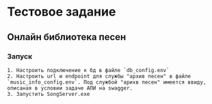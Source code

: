 # Тестовое задание
## Онлайн библиотека песен

### Запуск

    1. Настроить подключение к бд в файле `db_config.env` 
    2. Настроить url и endpoint для службы "архив песен" в файле `music_info_config.env`. Под службой "арихв песен" имеется ввиду, описаная в условии задаче АПИ на swagger.
    3. Запустить SongServer.exe
